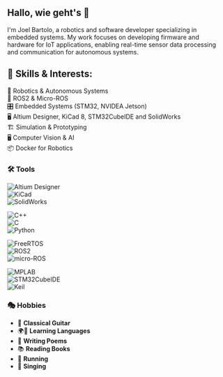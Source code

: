 ## Hallo, wie geht's 👋
I'm Joel Bartolo, a robotics and software developer specializing in embedded systems. My work focuses on developing firmware and hardware for IoT applications, enabling real-time sensor data processing and communication for autonomous systems.
## 🔧 Skills & Interests:
🦾 Robotics & Autonomous Systems<br>
🤖 ROS2 & Micro-ROS<br>
🎛️ Embedded Systems (STM32, NVIDEA Jetson)<br>
🖥️ Altium Designer, KiCad 8, STM32CubeIDE and SolidWorks<br>
🏗️ Simulation & Prototyping<br>
🖥️ Computer Vision & AI<br>
📦 Docker for Robotics<br>

### 🛠️ Tools 
![Altium Designer](https://img.shields.io/badge/EDA-Altium_Designer-blue?logo=altiumdesigner&logoColor=white)<br>
![KiCad](https://img.shields.io/badge/EDA-KiCad-orange?logo=kicad&logoColor=white)<br>
![SolidWorks](https://img.shields.io/badge/CAD-SolidWorks-red?logo=solidworks&logoColor=white)<br>

![C++](https://img.shields.io/badge/Programming-C++-blue?logo=cplusplus&logoColor=white)<br>
![C](https://img.shields.io/badge/Programming-C-lightgrey?logo=c&logoColor=white)<br>
![Python](https://img.shields.io/badge/Programming-Python-yellow?logo=python&logoColor=white)<br>

![FreeRTOS](https://img.shields.io/badge/RTOS-FreeRTOS-blue?logo=freertos&logoColor=white)<br>
![ROS2](https://img.shields.io/badge/Robotics-ROS2-purple?logo=ros&logoColor=white)<br>
![micro-ROS](https://img.shields.io/badge/Embedded-micro--ROS-brightgreen?logo=ros&logoColor=white)<br>

![MPLAB](https://img.shields.io/badge/IDE-MPLAB_X_IDE-blue?logo=microchip&logoColor=white)<br>
![STM32CubeIDE](https://img.shields.io/badge/IDE-STM32CubeIDE-darkblue?logo=stmicroelectronics&logoColor=white)<br>
![Keil](https://img.shields.io/badge/IDE-Keil-brightgreen?logo=arm&logoColor=white)<br>

### 🎭 Hobbies
<!-- This is a comment -->
- 🎸 **Classical Guitar** <!--Passionate about playing and exploring music.  -->
- 🌍📖 **Learning Languages**<!-- – Always curious about new languages and cultures.  -->
- 📝 **Writing Poems**<!-- – Expressing creativity through poetry.  -->
- 📚 **Reading Books**<!-- – Enjoying fiction, technical books, and philosophy.  -->
- 🏃 **Running**<!-- – Staying active and pushing my limits.  -->
- 🎤 **Singing**<!-- – Exploring vocal techniques and enjoying music through song.  -->



<!--
**JoelBart/JoelBart** is a ✨ _special_ ✨ repository because its `README.md` (this file) appears on your GitHub profile.

Here are some ideas to get you started:

- 🔭 I’m currently working on ...
- 🌱 I’m currently learning ...
- 👯 I’m looking to collaborate on ...
- 🤔 I’m looking for help with ...
- 💬 Ask me about ...
- 📫 How to reach me: ...
- 😄 Pronouns: ...
- ⚡ Fun fact: ...
-->
